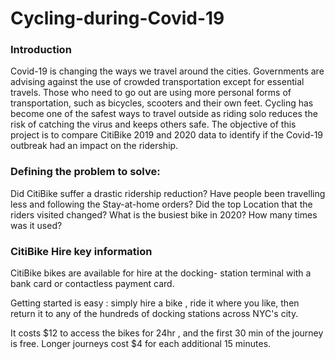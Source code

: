 # Cycling-during-Covid-19
### Introduction
Covid-19 is changing the ways we travel around the cities. Governments are advising against the use of crowded transportation except for essential travels. Those who need to go out are using more personal forms of transportation, such as bicycles, scooters and their own feet. Cycling has become one of the safest ways to travel outside as riding solo reduces the risk of catching the virus and keeps others safe. The objective of this project is to compare CitiBike 2019 and 2020 data to identify if the Covid-19 outbreak had an impact on the ridership.



### Defining the problem to solve:
Did CitiBike suffer a drastic ridership reduction?
Have people been travelling less and following the Stay-at-home orders?
Did the top Location that the riders visited changed?
What is the busiest bike in 2020? How many times was it used?


### CitiBike Hire key information
CitiBike bikes are available for hire at the docking- station terminal with a bank card or contactless  payment card.

Getting started is easy : simply hire a bike , ride it where you like, then return it to any of the hundreds of docking stations across NYC's city.

It costs $12 to access the bikes for 24hr , and the first 30 min of the journey is free. Longer journeys cost $4 for each additional 15 minutes.


